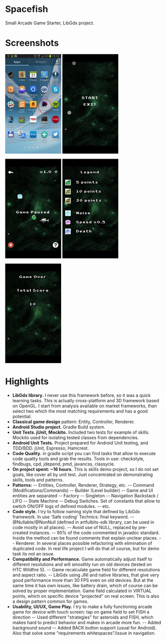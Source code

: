 # Spacefish

Small Arcade Game Starter, LibGdx project. 

# Screenshots

![Launcher Icon][1] ![Main Menu][2] 

![Game Screen][3] ![Legend][4]

![Game Over][5]

# Highlights

 - **LibGdx library.** I never use this framework before, so it was a quick learning tasks. This is actually cross-platform and 3D framework based on OpenGL. I start from analysis available on market frameworks, than select two which the most matching requirements and has a good potential.
 - **Classical game design** pattern: Entity, Controller, Renderer.
 - **Android Studio project.** Gradle Build system.
 - **Unit Tests. jUnit, Mockito.** Included two tests for example of skills. Mockito used for isolating tested classes from dependencies.
 - **Android Unit Tests.** Project prepared for Android Unit testing, and TDD/BDD. jUnit, Espresso, Hamcrest.
 - **Code Quality.** in gradle script you can find tasks that allow to execute code quality tools and grab the results. Tools in use: checkstyle, findbugs, cpd, jdepend, pmd, javancss, classycle.
 - **On project spent: ~16 hours.** This is skills demo project, so I do not set goals, like cover all by unit test. Just concentrated on demonstrating skills, tools and patterns.
 - **Patterns:** 
-- Entities, Controller, Renderer, Strategy, etc.
-- Command (Modifications/Commands)
-- Builder (Level builder)
-- Game and UI entities are separated
-- Factory
-- Singleton
-- Navigation Backstack / LIFO
-- State Machine
-- Debug Switches. Set of constants that allow to switch ON/OFF logs of defined modules.
-- etc.
 - **Code style.** I try to follow naming style that defined by LibGdx framework. In use 'Safe coding' Technics: 
final keyword. 
-- @Nullable/@NonNull (defined in artfulbits-sdk library, can be used in code mostly in all places).
-- Avoid use of NULL, replaced by pre-created instances.
-- 90% of the code commented in javadoc standard. Inside the method can be found comments that explain unclear places.
-- Renderer. In several places possible refactoring with elimination of duplicated code. In real life project I will do that of course, but for demo task its not an issue.
 - **Compatibility and Performance.** Game automatically adjust itself to different resolutions and will smoothly run on old devices (tested on HTC Wildfire S). 
-- Game recalculate game field for different resolutions and aspect ratio.
-- LibGdx using JNI and native libraries, that give very good performance  more than 30 FPS even on old devices. But at the same time it has own issues, like battery drain, which of course can be solved by proper implementation.
Game field calculated in VIRTUAL points, which on specific device "projected" on real screen. This is also a design pattern common for games.
 - **Usability, UI/UX, Game Play.** I try to make a fully functioning arcade game for device with touch screen:
tap on game field to set FISH a direction
-- Used different "strategies" for asteroids and FISH, which makes hard to predict behavior and makes in arcade more fun.
-- Added background sound
-- Added BACK button support (usual for Android). Also that solve some "requirements whitespaces"/issue in navigation.

  [1]: https://raw.githubusercontent.com/OleksandrKucherenko/spacefish/master/_documentation/small_launcher.jpg
  [2]: https://raw.githubusercontent.com/OleksandrKucherenko/spacefish/master/_documentation/small_main_menu.jpg
  [3]: https://raw.githubusercontent.com/OleksandrKucherenko/spacefish/master/_documentation/small_game_screen.jpg
  [4]: https://raw.githubusercontent.com/OleksandrKucherenko/spacefish/master/_documentation/small_legend.jpg
  [5]: https://raw.githubusercontent.com/OleksandrKucherenko/spacefish/master/_documentation/small_game_over.jpg
